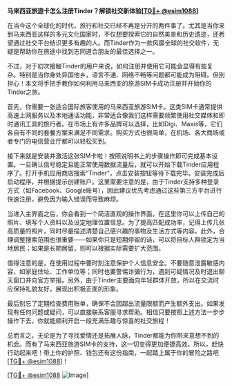**马来西亚旅遊卡怎么注册Tinder？解锁社交新体验[[TG💪+ @esim1088](https://t.me/s/esim1088)]**

在当今这个全球化的时代，旅行和社交已经不再是分开的两件事了。尤其是当你来到马来西亚这样的多元文化国家时，不仅想要探索它的自然美景和历史遗迹，还希望通过社交平台结识更多有趣的人。而Tinder作为一款风靡全球的社交软件，无疑是帮助你在旅途中找到志同道合朋友的最佳选择之一。

不过，对于初次接触Tinder的用户来说，如何注册并使用它可能会显得有些复杂。特别是当你身处异国他乡，语言不通、网络不畅等问题都可能成为阻碍。但别担心！本文将手把手教你如何利用马来西亚的旅游SIM卡成功注册并开始你的Tinder之旅。

首先，你需要一张适合国际旅客使用的马来西亚旅游SIM卡。这类SIM卡通常提供高速上网服务以及本地通话功能，非常适合像我们这样需要频繁使用社交媒体和即时通讯工具的旅行者。在市场上有许多品牌可以选择，比如Digi、Maxis等，它们各自有不同的套餐方案来满足不同需求。购买方式也很简单，在机场、各大商场或者专门的电信营业厅都可以轻松买到。

接下来就是安装并激活这张SIM卡啦！按照说明书上的步骤操作即可完成基本设置。一旦确认信号稳定且能正常使用数据流量后，就可以开始下载Tinder应用程序了。打开手机应用商店搜索“Tinder”，点击安装按钮等待下载完毕。安装完成后启动程序，并根据提示创建账户。这里需要注意的是，由于Tinder支持多种登录方式（如Facebook、Google账号），因此建议优先考虑通过这些第三方平台进行快速注册，避免因为输入错误而导致麻烦。

当进入主界面之后，你会看到一个简洁直观的操作界面。在这里你可以上传自己的照片、填写个人资料以及设定地理位置信息。为了提高匹配成功率，记得上传几张高质量的照片，同时尽量描述清楚自己感兴趣的事物及生活方式等内容。此外，合理调整搜索范围也很重要——如果你只是短期停留的话，可以将目标人群锁定为当地居民；如果是长期居留，则可以根据实际需要扩大范围。

值得注意的是，在使用过程中要时刻注意保护个人信息安全。不要随意泄露敏感内容，如家庭住址、工作单位等；同时也要警惕诈骗行为，遇到可疑情况及时退出聊天窗口并向官方举报。另外，由于Tinder主要面向年轻群体开放，所以在交流时应保持礼貌友好，展现出积极正面的形象。

最后别忘了定期检查费用账单，确保不会因超出流量限额而产生额外支出。如果发现有任何问题或疑问，可以直接联系客服寻求帮助。相信只要按照上述方法一步步操作下去，你就能顺利开启一段充满乐趣与惊喜的社交旅程！

总而言之，无论是为了寻找爱情还是拓展人脉，Tinder都能为你带来意想不到的机会。而有了马来西亚旅游SIM卡的支持，这一切变得更加便捷高效。所以，赶快行动起来吧！带上你的护照、钱包还有这份指南，一起踏上属于你的冒险之路吧[[TG💪+ @esim1088](https://t.me/s/esim1088)]！

[[TG💪+ @esim1088](https://t.me/s/esim1088) ![Image](https://i.postimg.cc/4NQfJmqS/Snipaste-2025-05-13-00-14-12.png)]